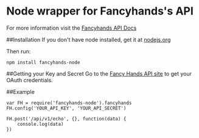 Node wrapper for Fancyhands's API
=====================

For more information visit the [Fancyhands API Docs](https://github.com/fancyhands/api)


##Installation
If you don't have node installed, get it at [nodejs.org](http://nodejs.org/download/) 

Then run:
```
npm install fancyhands-node
```

##Getting your Key and Secret
Go to the [Fancy Hands API site](www.fancyhands.com/api) to get your OAuth credentials.

##Example
```
var FH = require('fancyhands-node').fancyhands
FH.config('YOUR_API_KEY', 'YOUR_API_SECRET')

FH.post('/api/v1/echo', {}, function(data) {
    console.log(data)
})

```

 
